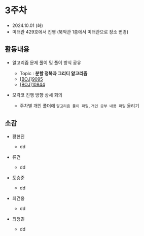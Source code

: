 # 3주차
- 2024.10.01 (화)
- 미래관 429호에서 진행 (북악관 1층에서 미래관으로 장소 변경)

## 활동내용
- 알고리즘 문제 풀이 및 풀이 방식 공유
  - Topic : **분할 정복과 그리디 알고리즘**
  - [[BOJ]9095](https://www.acmicpc.net/problem/9095)
  - [[BOJ]10844](https://www.acmicpc.net/problem/10844)
    
- 모각코 진행 방향 상세 회의
  - 주차별 개인 폴더에 `알고리즘 풀이 파일`, `개인 공부 내용 파일` 올리기
 


## 소감
- 황현진
  - dd
 
- 류건
  -  dd

- 도승준
  - dd

- 최건웅
  - dd
  
- 최정민
  - dd
